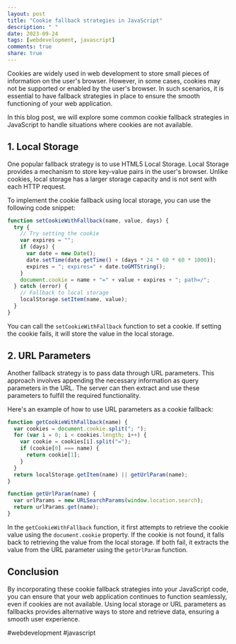 ```yaml
---
layout: post
title: "Cookie fallback strategies in JavaScript"
description: " "
date: 2023-09-24
tags: [webdevelopment, javascript]
comments: true
share: true
---
```


Cookies are widely used in web development to store small pieces of information on the user's browser. However, in some cases, cookies may not be supported or enabled by the user's browser. In such scenarios, it is essential to have fallback strategies in place to ensure the smooth functioning of your web application.

In this blog post, we will explore some common cookie fallback strategies in JavaScript to handle situations where cookies are not available.

## 1. Local Storage

One popular fallback strategy is to use HTML5 Local Storage. Local Storage provides a mechanism to store key-value pairs in the user's browser. Unlike cookies, local storage has a larger storage capacity and is not sent with each HTTP request.

To implement the cookie fallback using local storage, you can use the following code snippet:

```javascript
function setCookieWithFallback(name, value, days) {
  try {
    // Try setting the cookie
    var expires = "";
    if (days) {
      var date = new Date();
      date.setTime(date.getTime() + (days * 24 * 60 * 60 * 1000));
      expires = "; expires=" + date.toGMTString();
    }
    document.cookie = name + "=" + value + expires + "; path=/";
  } catch (error) {
    // Fallback to local storage
    localStorage.setItem(name, value);
  }
}
```

You can call the `setCookieWithFallback` function to set a cookie. If setting the cookie fails, it will store the value in the local storage.

## 2. URL Parameters

Another fallback strategy is to pass data through URL parameters. This approach involves appending the necessary information as query parameters in the URL. The server can then extract and use these parameters to fulfill the required functionality.

Here's an example of how to use URL parameters as a cookie fallback:

```javascript
function getCookieWithFallback(name) {
  var cookies = document.cookie.split("; ");
  for (var i = 0; i < cookies.length; i++) {
    var cookie = cookies[i].split("=");
    if (cookie[0] === name) {
      return cookie[1];
    }
  }
  return localStorage.getItem(name) || getUrlParam(name);
}

function getUrlParam(name) {
  var urlParams = new URLSearchParams(window.location.search);
  return urlParams.get(name);
}
```

In the `getCookieWithFallback` function, it first attempts to retrieve the cookie value using the `document.cookie` property. If the cookie is not found, it falls back to retrieving the value from the local storage. If both fail, it extracts the value from the URL parameter using the `getUrlParam` function.

## Conclusion

By incorporating these cookie fallback strategies into your JavaScript code, you can ensure that your web application continues to function seamlessly, even if cookies are not available. Using local storage or URL parameters as fallbacks provides alternative ways to store and retrieve data, ensuring a smooth user experience.

#webdevelopment #javascript